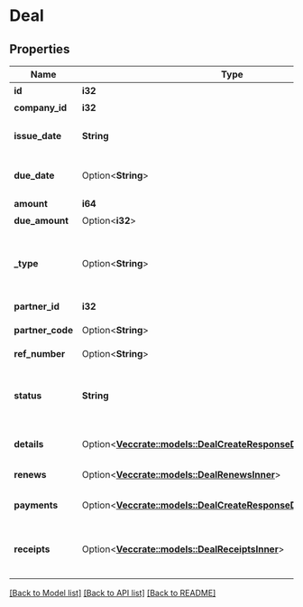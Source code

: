 # Deal

## Properties

Name | Type | Description | Notes
------------ | ------------- | ------------- | -------------
**id** | **i32** | 取引ID | 
**company_id** | **i32** | 事業所ID | 
**issue_date** | **String** | 発生日 (yyyy-mm-dd) | 
**due_date** | Option<**String**> | 支払期日 (yyyy-mm-dd) | [optional]
**amount** | **i64** | 金額 | 
**due_amount** | Option<**i32**> | 支払残額 | [optional]
**_type** | Option<**String**> | 収支区分 (収入: income, 支出: expense) | [optional]
**partner_id** | **i32** | 取引先ID | 
**partner_code** | Option<**String**> | 取引先コード | [optional]
**ref_number** | Option<**String**> | 管理番号 | [optional]
**status** | **String** | 決済状況 (未決済: unsettled, 完了: settled) | 
**details** | Option<[**Vec<crate::models::DealCreateResponseDealDetailsInner>**](dealCreateResponse_deal_details_inner.md)> | 取引の明細行 | [optional]
**renews** | Option<[**Vec<crate::models::DealRenewsInner>**](deal_renews_inner.md)> | 取引の+更新行 | [optional]
**payments** | Option<[**Vec<crate::models::DealCreateResponseDealPaymentsInner>**](dealCreateResponse_deal_payments_inner.md)> | 取引の支払行 | [optional]
**receipts** | Option<[**Vec<crate::models::DealReceiptsInner>**](deal_receipts_inner.md)> | 証憑ファイル（ファイルボックスのファイル） | [optional]

[[Back to Model list]](../README.md#documentation-for-models) [[Back to API list]](../README.md#documentation-for-api-endpoints) [[Back to README]](../README.md)


